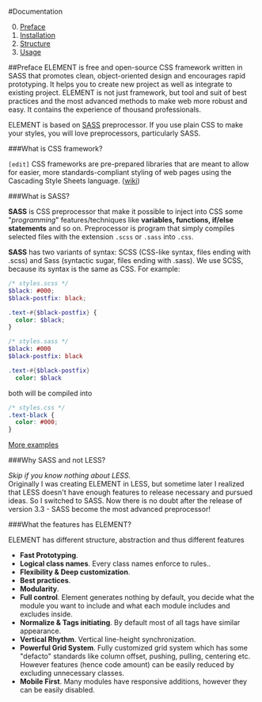#Documentation

0. [Preface](https://github.com/kalopsia/element/blob/master/docs/0_preface.md)<br/>
1. [Installation](https://github.com/kalopsia/element/blob/master/docs/1_installation.md)<br/>
2. [Structure](https://github.com/kalopsia/element/blob/master/docs/2_structure.md)<br/>
3. [Usage](https://github.com/kalopsia/element/blob/master/docs/3_structure.md)<br/>

##Preface
ELEMENT is free and open-source CSS framework written in SASS that promotes clean, object-oriented design and encourages rapid prototyping. It helps you to create new project as well as integrate to existing project. ELEMENT is not just framework, but tool and suit of best practices and the most advanced methods to make web more robust and easy. It contains the experience of thousand professionals.

ELEMENT is based on [SASS](http://sass-lang.com/guide) preprocessor. If you use plain CSS to make your styles, you will love preprocessors, particularly SASS.

###What is CSS framework?

`[edit]` CSS frameworks are pre-prepared libraries that are meant to allow for easier, more standards-compliant styling of web pages using the Cascading Style Sheets language. ([wiki](http://en.wikipedia.org/wiki/CSS_frameworks))

###What is SASS?

**SASS** is CSS preprocessor that make it possible to inject into CSS some "*programming*" features/techniques like  **variables, functions, if/else statements** and so on. Preprocessor is program that simply compiles selected files with the extension ``.scss`` or ``.sass`` into ``.css``.

**SASS** has two variants of syntax: SCSS (CSS-like syntax, files ending with .scss) and Sass (syntactic sugar, files ending with .sass). We use SCSS, because its syntax is the same as CSS. For example:

```SCSS
/* styles.scss */
$black: #000;
$black-postfix: black;

.text-#{$black-postfix} {
  color: $black;
}
```
```SASS
/* styles.sass */
$black: #000
$black-postfix: black

.text-#{$black-postfix}
  color: $black
```
both will be compiled into
```CSS
/* styles.css */
.text-black {
  color: #000;
}
```
[More examples](http://sass-lang.com/guide)

###Why SASS and not LESS?

*Skip if you know nothing about LESS.*<br/>
Originally I was creating ELEMENT in LESS, but sometime later I realized that LESS doesn't have enough features to release necessary and pursued ideas. So I switched to SASS. Now there is no doubt after the release of version 3.3 - SASS become the most advanced preprocessor!

###What the features has ELEMENT?

ELEMENT has different structure, abstraction and thus different features
* **Fast Prototyping**.
* **Logical class names**. Every class names enforce to rules..
* **Flexibility & Deep customization**.
* **Best practices**.
* **Modularity**.
* **Full control**. Element generates nothing by default, you decide what the module you want to include and what each module includes and excludes inside.
* **Normalize & Tags initiating**. By default most of all tags have similar appearance.
* **Vertical Rhythm**. Vertical line-height synchronization.
* **Powerful Grid System**. Fully customized grid system which has some "defacto" standards like column offset, pushing, pulling, centering etc. However features (hence code amount) can be easily reduced by excluding unnecessary classes.
* **Mobile First**. Many modules have responsive additions, however they can be easily disabled.

